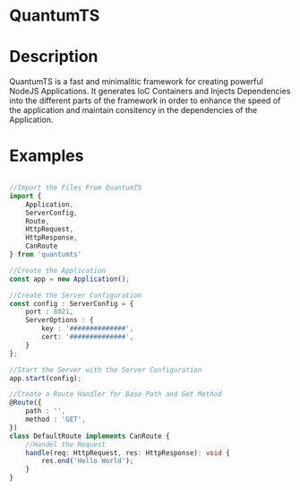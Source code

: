 # QuantumTS

# Description

QuantumTS is a fast and minimalitic framework for creating powerful NodeJS
Applications. It generates IoC Containers and Injects Dependencies into the
different parts of the framework in order to enhance the speed of the
application and maintain consitency in the dependencies of the Application.

# Examples

```ts

//Import the Files From QuantumTS
import {
    Application,
    ServerConfig,
    Route,
    HttpRequest,
    HttpResponse,
    CanRoute
} from 'quantumts'

//Create the Application
const app = new Application();

//Create the Server Configuration
const config : ServerConfig = {
    port : 8021,
    ServerOptions : {
        key : '##############',
        cert: '##############',
    }
};

//Start the Server with the Server Configuration
app.start(config);

//Create a Route Handler for Base Path and Get Method
@Route({
    path : '',
    method : 'GET',
})
class DefaultRoute implements CanRoute {
    //Handel the Request
    handle(req: HttpRequest, res: HttpResponse): void {
        res.end('Hello World');
    }
}


```
